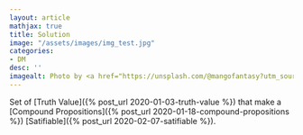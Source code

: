 ```yaml
---
layout: article
mathjax: true
title: Solution
image: "/assets/images/img_test.jpg"
categories:
- DM
desc: '' 
imagealt: Photo by <a href="https://unsplash.com/@mangofantasy?utm_source=unsplash&utm_medium=referral&utm_content=creditCopyText">Tim Johnson</a> on <a href="https://unsplash.com/s/photos/logic?utm_source=unsplash&utm_medium=referral&utm_content=creditCopyText">Unsplash</a>
---
```


Set of [Truth Value]({% post_url 2020-01-03-truth-value %}) that make a [Compound Propositions]({% post_url 2020-01-18-compound-propositions %}) [Satifiable]({% post_url 2020-02-07-satifiable %}).